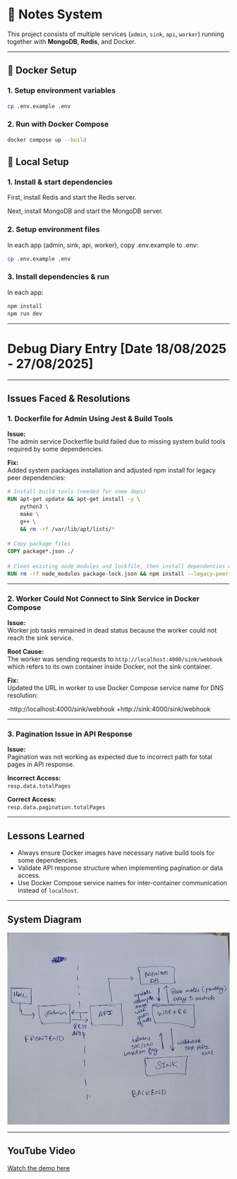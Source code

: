 # 📝 Notes System

This project consists of multiple services (`admin`, `sink`, `api`, `worker`) running together with **MongoDB**, **Redis**, and Docker.

---

## 🚀 Docker Setup

### 1. Setup environment variables
```bash
cp .env.example .env
```

### 2. Run with Docker Compose
```bash
docker compose up --build
```

## 🚀 Local Setup

### 1. Install & start dependencies


First, install Redis and start the Redis server.

Next, install MongoDB and start the MongoDB server.

### 2. Setup environment files

In each app (admin, sink, api, worker), copy .env.example to .env:

```bash
cp .env.example .env
```

### 3. Install dependencies & run

In each app:
```bash
npm install
npm run dev
```

---

# Debug Diary Entry [Date 18/08/2025 - 27/08/2025]

---

## Issues Faced & Resolutions

### 1. Dockerfile for Admin Using Jest & Build Tools

**Issue:**  
The admin service Dockerfile build failed due to missing system build tools required by some dependencies.

**Fix:**  
Added system packages installation and adjusted npm install for legacy peer dependencies:

```dockerfile
# Install build tools (needed for some deps)
RUN apt-get update && apt-get install -y \
    python3 \
    make \
    g++ \
    && rm -rf /var/lib/apt/lists/*

# Copy package files
COPY package*.json ./

# Clean existing node_modules and lockfile, then install dependencies with legacy peer deps flag
RUN rm -rf node_modules package-lock.json && npm install --legacy-peer-deps

```

---

### 2. Worker Could Not Connect to Sink Service in Docker Compose

**Issue:**  
Worker job tasks remained in dead status because the worker could not reach the sink service.

**Root Cause:**  
The worker was sending requests to `http://localhost:4000/sink/webhook` which refers to its own container inside Docker, not the sink container.

**Fix:**  
Updated the URL in worker to use Docker Compose service name for DNS resolution:

-http://localhost:4000/sink/webhook
+http://sink:4000/sink/webhook

---


### 3. Pagination Issue in API Response

**Issue:**  
Pagination was not working as expected due to incorrect path for total pages in API response.

**Incorrect Access:**  
`resp.data.totalPages`

**Correct Access:**  
`resp.data.pagination.totalPages`

---

## Lessons Learned

- Always ensure Docker images have necessary native build tools for some dependencies.  
- Validate API response structure when implementing pagination or data access.  
- Use Docker Compose service names for inter-container communication instead of `localhost`.

---

## System Diagram

![Note Delivery Service System Architecture](./resources/Note-Delivery-Service-System-Architecture.jpeg)

---

## YouTube Video

[Watch the demo here](https://youtu.be/efLmC4zcOuo)
